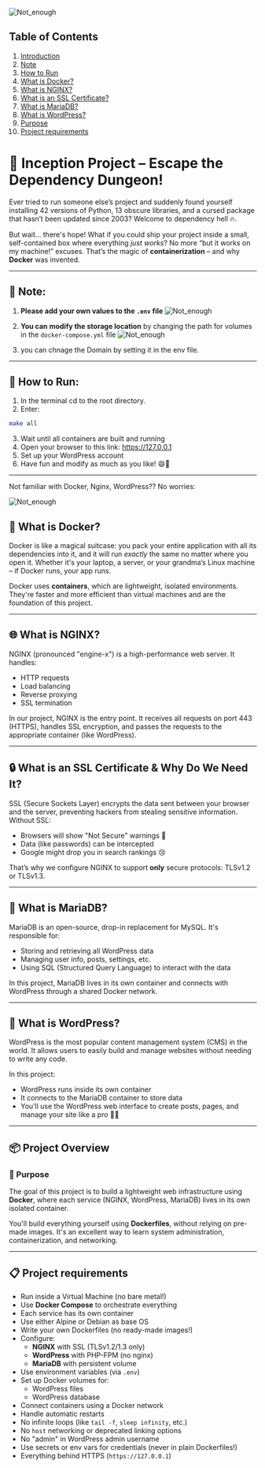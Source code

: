 ![Not_enough](https://github.com/roma-sh/Inception/img/not_enough.png)

## Table of Contents
1. [Introduction](#-inception-project--escape-the-dependency-dungeon)
2. [Note](#-note)
3. [How to Run](#-how-to-run)
4. [What is Docker?](#-what-is-docker)
5. [What is NGINX?](#-what-is-nginx)
6. [What is an SSL Certificate?](#-what-is-an-ssl-certificate--why-do-we-need-it)
7. [What is MariaDB?](#-what-is-mariadb)
8. [What is WordPress?](#-what-is-wordpress)
9. [Purpose](#-purpose)
10. [Project requirements](#-project-requirements)

# 🐳 Inception Project – Escape the Dependency Dungeon!

Ever tried to run someone else’s project and suddenly found yourself installing 42 versions of Python, 13 obscure libraries, and a cursed package that hasn’t been updated since 2003? Welcome to dependency hell 🔥.

But wait... there's hope! What if you could ship your project inside a small, self-contained box where everything *just works*? No more “but it works on my machine!” excuses. That’s the magic of **containerization** – and why **Docker** was invented.

---
## 📝 Note:

1. **Please add your own values to the `.env` file**
![Not_enough](https://github.com/roma-sh/Inception/img/env.png)

2. **You can modify the storage location** by changing the path for volumes in the `docker-compose.yml` file
![Not_enough](https://github.com/roma-sh/Inception/img/path.png)

3. you can chnage the Domain by setting it in the env file.
---
## 🚀 How to Run:

1. In the terminal cd to the root directory.
2. Enter:
``` bash
make all
```
3. Wait until all containers are built and running
4. Open your browser to this link: https://127.0.0.1
5. Set up your WordPress account
6. Have fun and modify as much as you like! 😄🎨

---

Not familiar with Docker, Nginx, WordPress?? No worries:

![Not_enough](https://github.com/roma-sh/Inception/img/docker.png)


## 🐋 What is Docker?

Docker is like a magical suitcase: you pack your entire application with all its dependencies into it, and it will run *exactly* the same no matter where you open it. Whether it's your laptop, a server, or your grandma’s Linux machine – if Docker runs, your app runs.

Docker uses **containers**, which are lightweight, isolated environments. They're faster and more efficient than virtual machines and are the foundation of this project.

---

## 🌐 What is NGINX?

NGINX (pronounced "engine-x") is a high-performance web server. It handles:

- HTTP requests
- Load balancing
- Reverse proxying
- SSL termination

In our project, NGINX is the entry point. It receives all requests on port 443 (HTTPS), handles SSL encryption, and passes the requests to the appropriate container (like WordPress).

---

## 🔒 What is an SSL Certificate & Why Do We Need It?

SSL (Secure Sockets Layer) encrypts the data sent between your browser and the server, preventing hackers from stealing sensitive information. Without SSL:

- Browsers will show "Not Secure" warnings 🚨
- Data (like passwords) can be intercepted
- Google might drop you in search rankings 😢

That’s why we configure NGINX to support **only** secure protocols: TLSv1.2 or TLSv1.3.

---

## 🐬 What is MariaDB?

MariaDB is an open-source, drop-in replacement for MySQL. It's responsible for:

- Storing and retrieving all WordPress data
- Managing user info, posts, settings, etc.
- Using SQL (Structured Query Language) to interact with the data

In this project, MariaDB lives in its own container and connects with WordPress through a shared Docker network.

---
## 📝 What is WordPress?

WordPress is the most popular content management system (CMS) in the world. It allows users to easily build and manage websites without needing to write any code.

In this project:

- WordPress runs inside its own container
- It connects to the MariaDB container to store data
- You’ll use the WordPress web interface to create posts, pages, and manage your site like a pro 🧑‍💻

---

## 📦 Project Overview

### 🎯 Purpose

The goal of this project is to build a lightweight web infrastructure using **Docker**, where each service (NGINX, WordPress, MariaDB) lives in its own isolated container.

You'll build everything yourself using **Dockerfiles**, without relying on pre-made images. It's an excellent way to learn system administration, containerization, and networking.

---

## 📋 Project requirements

- Run inside a Virtual Machine (no bare metal!)
- Use **Docker Compose** to orchestrate everything
- Each service has its own container
- Use either Alpine or Debian as base OS
- Write your own Dockerfiles (no ready-made images!)
- Configure:
  - **NGINX** with SSL (TLSv1.2/1.3 only)
  - **WordPress** with PHP-FPM (no nginx)
  - **MariaDB** with persistent volume
- Use environment variables (via `.env`)
- Set up Docker volumes for:
  - WordPress files
  - WordPress database
- Connect containers using a Docker network
- Handle automatic restarts
- No infinite loops (like `tail -f`, `sleep infinity`, etc.)
- No `host` networking or deprecated linking options
- No "admin" in WordPress admin username
- Use secrets or env vars for credentials (never in plain Dockerfiles!)
- Everything behind HTTPS (`https://127.0.0.1`)

